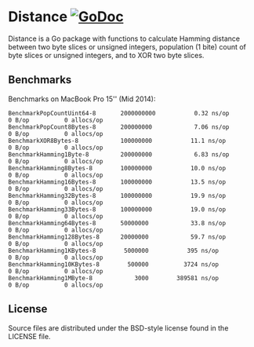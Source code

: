 # Distance [![GoDoc](https://godoc.org/resenje.org/distance?status.svg)](https://godoc.org/resenje.org/distance)

Distance is a Go package with functions to calculate Hamming distance between two byte slices or unsigned integers, population (1 bite) count of byte slices or unsigned integers, and to XOR two byte slices.

## Benchmarks

Benchmarks on MacBook Pro 15'' (Mid 2014):

    BenchmarkPopCountUint64-8       2000000000           0.32 ns/op        0 B/op          0 allocs/op
    BenchmarkPopCount8Bytes-8       200000000            7.06 ns/op        0 B/op          0 allocs/op
    BenchmarkXOR8Bytes-8            100000000           11.1 ns/op         0 B/op          0 allocs/op
    BenchmarkHamming1Byte-8         200000000            6.83 ns/op        0 B/op          0 allocs/op
    BenchmarkHamming8Bytes-8        100000000           10.0 ns/op         0 B/op          0 allocs/op
    BenchmarkHamming16Bytes-8       100000000           13.5 ns/op         0 B/op          0 allocs/op
    BenchmarkHamming32Bytes-8       100000000           19.9 ns/op         0 B/op          0 allocs/op
    BenchmarkHamming33Bytes-8       100000000           19.0 ns/op         0 B/op          0 allocs/op
    BenchmarkHamming64Bytes-8       50000000            33.8 ns/op         0 B/op          0 allocs/op
    BenchmarkHamming128Bytes-8      20000000            59.7 ns/op         0 B/op          0 allocs/op
    BenchmarkHamming1KBytes-8        5000000           395 ns/op           0 B/op          0 allocs/op
    BenchmarkHamming10KBytes-8        500000          3724 ns/op           0 B/op          0 allocs/op
    BenchmarkHamming1MByte-8            3000        389581 ns/op           0 B/op          0 allocs/op

## License

Source files are distributed under the BSD-style license found in the LICENSE file.